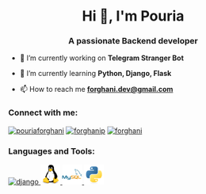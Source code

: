 <h1 align="center">Hi 👋, I'm Pouria</h1>
<h3 align="center">A passionate Backend developer</h3>

- 🔭 I’m currently working on **Telegram Stranger Bot**

- 🌱 I’m currently learning **Python, Django, Flask**

- 📫 How to reach me **forghani.dev@gmail.com**

<h3 align="left">Connect with me:</h3>
<p align="left">
<a href="https://twitter.com/pouriaforghani" target="blank"><img align="center" src="https://raw.githubusercontent.com/rahuldkjain/github-profile-readme-generator/master/src/images/icons/Social/twitter.svg" alt="pouriaforghani" height="30" width="40" /></a>
<a href="https://linkedin.com/in/forghanip" target="blank"><img align="center" src="https://raw.githubusercontent.com/rahuldkjain/github-profile-readme-generator/master/src/images/icons/Social/linked-in-alt.svg" alt="forghanip" height="30" width="40" /></a>
<a href="https://www.hackerrank.com/forghani" target="blank"><img align="center" src="https://raw.githubusercontent.com/rahuldkjain/github-profile-readme-generator/master/src/images/icons/Social/hackerrank.svg" alt="forghani" height="30" width="40" /></a>
</p>

<h3 align="left">Languages and Tools:</h3>
<p align="left"> <a href="https://www.djangoproject.com/" target="_blank" rel="noreferrer"> <img src="https://cdn.worldvectorlogo.com/logos/django.svg" alt="django" width="40" height="40"/> </a> <a href="https://www.linux.org/" target="_blank" rel="noreferrer"> <img src="https://raw.githubusercontent.com/devicons/devicon/master/icons/linux/linux-original.svg" alt="linux" width="40" height="40"/> </a> <a href="https://www.mysql.com/" target="_blank" rel="noreferrer"> <img src="https://raw.githubusercontent.com/devicons/devicon/master/icons/mysql/mysql-original-wordmark.svg" alt="mysql" width="40" height="40"/> </a> <a href="https://www.python.org" target="_blank" rel="noreferrer"> <img src="https://raw.githubusercontent.com/devicons/devicon/master/icons/python/python-original.svg" alt="python" width="40" height="40"/> </a> </p>
